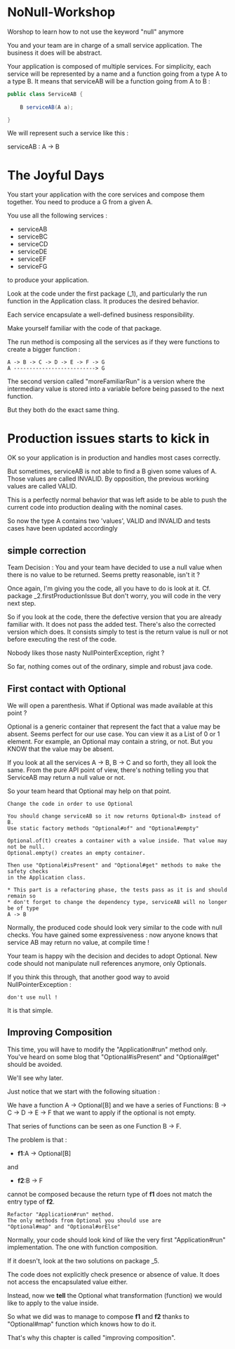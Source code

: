 # NoNull-Workshop
Worshop to learn how to not use the keyword "null" anymore

You and your team are in charge of a small service application.
The business it does will be abstract.

Your application is composed of multiple services.
For simplicity, each service will be represented by a name and a function going from a type A to a type B.
It means that serviceAB will be a function going from A to B :

```java
public class ServiceAB {
    
    B serviceAB(A a);

}
```
We will represent such a service like this :

serviceAB : A -> B


# The Joyful Days

You start your application with the core services and compose them together.
You need to produce a G from a given A.

You use all the following services :

- serviceAB
- serviceBC
- serviceCD
- serviceDE
- serviceEF
- serviceFG

to produce your application.

Look at the code under the first package (_1), and particularly the run function
in the Application class. It produces the desired behavior.

Each service encapsulate a well-defined business responsibility.

Make yourself familiar with the code of that package.

The run method is composing all the services as if they were functions
to create a bigger function :
```
A -> B -> C -> D -> E -> F -> G
A --------------------------> G
```

The second version called "moreFamiliarRun" is a version where the intermediary
value is stored into a variable before being passed to the next function.

But they both do the exact same thing. 

# Production issues starts to kick in

OK so your application is in production and handles most cases correctly.

But sometimes, serviceAB is not able to find a B given some values of A.
Those values are called INVALID. By opposition, the previous working values
are called VALID.

This is a perfectly normal behavior that was left aside to be able to push
the current code into production dealing with the nominal cases.

So now the type A contains two 'values', VALID and INVALID and tests cases have been
updated accordingly

## simple correction

Team Decision : You and your team have decided to use a null value when there is no
value to be returned. Seems pretty reasonable, isn't it ?

Once again, I'm giving you the code, all you have to do is look at it.
Cf. package _2.firstProductionIssue
But don't worry, you will code in the very next step.

So if you look at the code, there the defective version that you are already familiar with.
It does not pass the added test.
There's also the corrected version which does. It consists simply to test is the return value is
null or not before executing the rest of the code.

Nobody likes those nasty NullPointerException, right ?

So far, nothing comes out of the ordinary, simple and robust java code.

## First contact with Optional

We will open a parenthesis. What if Optional was made available at this point ?

Optional is a generic container that represent the fact that a value may be absent.
Seems perfect for our use case.
You can view it as a List of 0 or 1 element.
For example, an Optional<String> may contain a string, or not. But you KNOW that
the value may be absent.

If you look at all the services A -> B, B -> C and so forth, they all look the same.
From the pure API point of view, there's nothing telling you that ServiceAB may return
a null value or not.

So your team heard that Optional may help on that point.

```
Change the code in order to use Optional

You should change serviceAB so it now returns Optional<B> instead of B.
Use static factory methods "Optional#of" and "Optional#empty"

Optional.of(t) creates a container with a value inside. That value may not be null.
Optional.empty() creates an empty container.

Then use "Optional#isPresent" and "Optional#get" methods to make the safety checks
in the Application class.

* This part is a refactoring phase, the tests pass as it is and should remain so
* don't forget to change the dependency type, serviceAB will no longer be of type
A -> B
```

Normally, the produced code should look very similar to the code with null checks.
You have gained some expressiveness : now anyone knows that service AB may return
no value, at compile time !

Your team is happy wih the decision and decides to adopt Optional. New code should
not manipulate null references anymore, only Optionals.

If you think this through, that another good way to avoid NullPointerException :

```
don't use null !
```

It is that simple.

## Improving Composition

This time, you will have to modify the "Application#run" method only.
You've heard on some blog that "Optional#isPresent" and "Optional#get" should
be avoided.

We'll see why later.

Just notice that we start with the following situation :

We have a function A -> Optional[B] and we have a
series of Functions: B -> C -> D -> E -> F that we want to apply if the optional
is not empty.

That series of functions can be seen as one Function B -> F.

The problem is that :
- **f1**:A -> Optional[B]

and

- **f2**:B -> F

cannot be composed because the
return type of **f1** does not match the entry type of **f2**.


```
Refactor "Application#run" method.
The only methods from Optional you should use are
"Optional#map" and "Optional#orElse"
```

Normally, your code should look kind of like the very first "Application#run"
implementation. The one with function composition.

If it doesn't, look at the two solutions on package _5.

The code does not explicitly check presence or absence of value. It does not
access the encapsulated value either.

Instead, now we **tell** the Optional what transformation (function) we would like
to apply to the value inside. 

So what we did was to manage to compose **f1** and **f2** thanks to "Optional#map"
function which knows how to do it.

That's why this chapter is called "improving composition".

